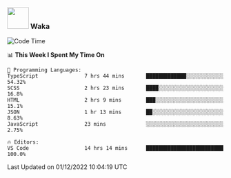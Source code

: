 ### <img src="https://media.giphy.com/media/VgCDAzcKvsR6OM0uWg/giphy.gif" width="50"> Waka

  <!--START_SECTION:waka-->
![Code Time](http://img.shields.io/badge/Code%20Time-1%2C130%20hrs%2019%20mins-blue)

📊 **This Week I Spent My Time On** 

```text
💬 Programming Languages: 
TypeScript               7 hrs 44 mins       █████████████░░░░░░░░░░░░   54.32% 
SCSS                     2 hrs 23 mins       ████░░░░░░░░░░░░░░░░░░░░░   16.8% 
HTML                     2 hrs 9 mins        ███░░░░░░░░░░░░░░░░░░░░░░   15.1% 
JSON                     1 hr 13 mins        ██░░░░░░░░░░░░░░░░░░░░░░░   8.63% 
JavaScript               23 mins             ░░░░░░░░░░░░░░░░░░░░░░░░░   2.75%

🔥 Editors: 
VS Code                  14 hrs 14 mins      █████████████████████████   100.0%

```


 Last Updated on 01/12/2022 10:04:19 UTC
<!--END_SECTION:waka-->
